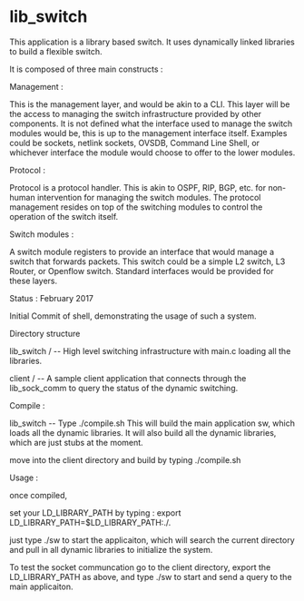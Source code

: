 # lib_switch

This application is a library based switch.  It uses dynamically linked libraries to build a flexible switch.

It is composed of three main constructs :

Management :

This is the management layer, and would be akin to a CLI.  This layer will be the access to managing the switch infrastructure provided by other components.   It is not defined what the interface used to manage the switch modules would be, this is up to the management interface itself.  Examples could be sockets, netlink sockets, OVSDB, Command Line Shell, or whichever interface the module would choose to offer to the lower modules.

Protocol :

Protocol is a protocol handler.  This is akin to OSPF, RIP, BGP, etc. for non-human intervention for managing the switch modules.  The protocol management resides on top of the switching modules to control the operation of the switch itself.

Switch modules :

A switch module registers to provide an interface that would manage a switch that forwards packets.  This switch could be a simple L2 switch, L3 Router, or Openflow switch.  Standard interfaces would be provided for these layers.

Status : February 2017

Initial Commit of shell, demonstrating the usage of such a system.


Directory structure 

lib_switch /  -- High level switching infrastructure with main.c loading all the libraries.

client / -- A sample client application that connects through the lib_sock_comm to query the status of the dynamic switching.


Compile :

lib_switch -- Type ./compile.sh
This will build the main application sw, which loads all the dynamic libraries.  It will also build all the dynamic libraries, which are just stubs at the moment.

move into the client directory and build by typing ./compile.sh


Usage :

once compiled, 

set your LD_LIBRARY_PATH by typing : export LD_LIBRARY_PATH=$LD_LIBRARY_PATH:./.

just type ./sw   to start the applicaiton, which will search the current directory and pull in all dynamic libraries to initialize the system.

To test the socket communcation go to the client directory, export the LD_LIBRARY_PATH as above, and type ./sw to start and send a query to the main applicaiton.

